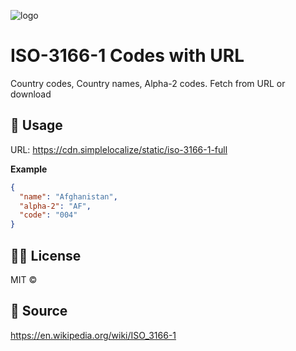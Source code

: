 ![logo](https://i.imgur.com/XWFdZ45.png)

# ISO-3166-1 Codes with URL

Country codes, Country names, Alpha-2 codes. Fetch from URL or download

## 🚀 Usage

URL: https://cdn.simplelocalize/static/iso-3166-1-full

**Example**

```json
{ 
  "name": "Afghanistan",
  "alpha-2": "AF",
  "code": "004"
}
```


## 👩‍⚖️ License

MIT © 

## 📖 Source

https://en.wikipedia.org/wiki/ISO_3166-1

